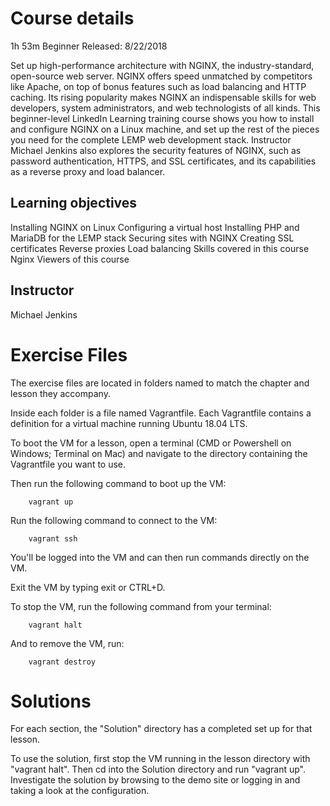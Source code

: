 # Course details
1h 53m  Beginner  Released: 8/22/2018

Set up high-performance architecture with NGINX, the industry-standard, open-source web server. NGINX offers speed unmatched by competitors like Apache, on top of bonus features such as load balancing and HTTP caching. Its rising popularity makes NGINX an indispensable skills for web developers, system administrators, and web technologists of all kinds. This beginner-level LinkedIn Learning training course shows you how to install and configure NGINX on a Linux machine, and set up the rest of the pieces you need for the complete LEMP web development stack. Instructor Michael Jenkins also explores the security features of NGINX, such as password authentication, HTTPS, and SSL certificates, and its capabilities as a reverse proxy and load balancer.

## Learning objectives
Installing NGINX on Linux
Configuring a virtual host
Installing PHP and MariaDB for the LEMP stack
Securing sites with NGINX
Creating SSL certificates
Reverse proxies
Load balancing
Skills covered in this course
Nginx
Viewers of this course


## Instructor
Michael Jenkins

# Exercise Files
The exercise files are located in folders named to match the chapter and lesson they accompany.

Inside each folder is a file named Vagrantfile.  Each Vagrantfile contains a definition for a virtual machine running Ubuntu 18.04 LTS.

To boot the VM for a lesson, open a terminal (CMD or Powershell on Windows; Terminal on Mac) and navigate to the directory containing the Vagrantfile you want to use.

Then run the following command to boot up the VM:

        vagrant up

Run the following command to connect to the VM:

        vagrant ssh

You'll be logged into the VM and can then run commands directly on the VM.  

Exit the VM by typing exit or CTRL+D.

To stop the VM, run the following command from your terminal:

        vagrant halt

And to remove the VM, run:

        vagrant destroy

# Solutions
For each section, the "Solution" directory has a completed set up for that lesson.

To use the solution, first stop the VM running in the lesson directory with "vagrant halt".  Then cd into the Solution directory and run "vagrant up".  Investigate the solution by browsing to the demo site or logging in and taking a look at the configuration.
